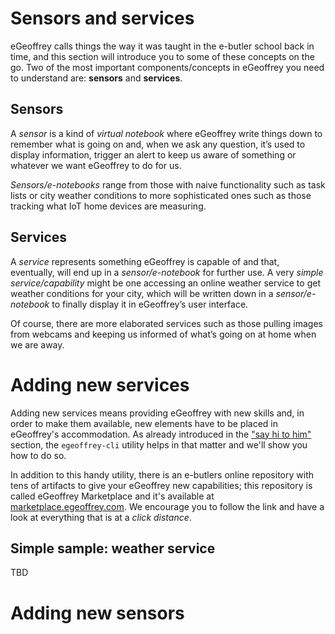 # Sensors and services

eGeoffrey calls things the way it was taught in the e-butler school back in time, and this section will introduce you to some of these concepts on the go. Two of the most important components/concepts in eGeoffrey you need to understand are: **sensors** and **services**.

## Sensors
A *sensor* is a kind of *virtual notebook* where eGeoffrey write things down to remember what is going on and, when we ask any question, it’s used to display information, trigger an alert to keep us aware of something or whatever we want eGeoffrey to do for us. 

*Sensors/e-notebooks* range from those with naive functionality such as task lists or city weather conditions to more sophisticated ones such as those tracking what IoT home devices are measuring.

## Services
A *service* represents something eGeoffrey is capable of and that, eventually, will end up in a *sensor/e-notebook* for further use. A very *simple service/capability* might be one accessing an online weather service to get weather conditions for your city, which will be written down in a *sensor/e-notebook* to finally display it in eGeoffrey’s user interface. 

Of course, there are more elaborated services such as those pulling images from webcams and keeping us informed of what’s going on at home when we are away.

# Adding new services
Adding new services means providing eGeoffrey with new skills and, in order to make them available, new elements have to be placed in eGeoffrey's accommodation. As already introduced in the ["say hi to him"](../say-hi-to-him/getting-started-guide.md) section, the ```egeoffrey-cli``` utility helps in that matter and we'll show you how to do so.

In addition to this handy utility, there is an e-butlers online repository with tens of artifacts to give your eGeoffrey new capabilities; this repository is called eGeoffrey Marketplace and it's available at [marketplace.egeoffrey.com](https://marketplace.egeoffrey.com/). We encourage you to follow the link and have a look at everything that is at a *click distance*.

## Simple sample: weather service
TBD

# Adding new sensors